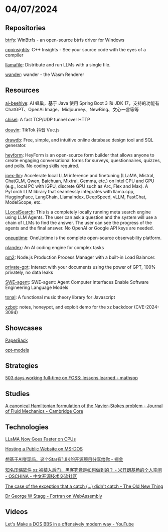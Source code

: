 # 04/07/2024

## Repositories
[btrfs](https://github.com/maharmstone/btrfs): WinBtrfs - an open-source btrfs driver for Windows

[cppinsights](https://github.com/andreasfertig/cppinsights): C++ Insights - See your source code with the eyes of a compiler

[llamafile](https://github.com/mozilla-Ocho/llamafile): Distribute and run LLMs with a single file.

[wander](https://github.com/renderlet/wander): wander - the Wasm Renderer

## Resources
[ai-beehive](https://github.com/hncboy/ai-beehive): AI 蜂巢，基于 Java 使用 Spring Boot 3 和 JDK 17，支持的功能有 ChatGPT、OpenAi Image、Midjourney、NewBing、文心一言等等

[chisel](https://github.com/jpillora/chisel): A fast TCP/UDP tunnel over HTTP

[douyin](https://github.com/zyronon/douyin): TikTok 抖音 Vue.js

[drawdb](https://github.com/drawdb-io/drawdb): Free, simple, and intuitive online database design tool and SQL generator.

[heyform](https://github.com/heyform/heyform): HeyForm is an open-source form builder that allows anyone to create engaging conversational forms for surveys, questionnaires, quizzes, and polls. No coding skills required.

[ipex-llm](https://github.com/intel-analytics/ipex-llm): Accelerate local LLM inference and finetuning (LLaMA, Mistral, ChatGLM, Qwen, Baichuan, Mixtral, Gemma, etc.) on Intel CPU and GPU (e.g., local PC with iGPU, discrete GPU such as Arc, Flex and Max). A PyTorch LLM library that seamlessly integrates with llama.cpp, HuggingFace, LangChain, LlamaIndex, DeepSpeed, vLLM, FastChat, ModelScope, etc.

[LLocalSearch](https://github.com/nilsherzig/LLocalSearch): This is a completely locally running meta search engine using LLM Agents. The user can ask a question and the system will use a chain of LLMs to find the answer. The user can see the progress of the agents and the final answer. No OpenAI or Google API keys are needed.

[oneuptime](https://github.com/OneUptime/oneuptime): OneUptime is the complete open-source observability platform.

[plandex](https://github.com/plandex-ai/plandex): An AI coding engine for complex tasks

[pm2](https://github.com/Unitech/pm2): Node.js Production Process Manager with a built-in Load Balancer.

[private-gpt](https://github.com/zylon-ai/private-gpt): Interact with your documents using the power of GPT, 100% privately, no data leaks

[SWE-agent](https://github.com/princeton-nlp/SWE-agent): SWE-agent: Agent Computer Interfaces Enable Software Engineering Language Models

[tonal](https://github.com/tonaljs/tonal): A functional music theory library for Javascript

[xzbot](https://github.com/amlweems/xzbot): notes, honeypot, and exploit demo for the xz backdoor (CVE-2024-3094)

## Showcases
[PaperBack](https://ollydbg.de/Paperbak/#1)

[opt-models](https://opt-models.org/)

## Strategies
[503 days working full-time on FOSS: lessons learned - mathspp](https://mathspp.com/blog/503-days-working-full-time-on-foss-lessons-learned)

## Studies
[A canonical Hamiltonian formulation of the Navier–Stokes problem - Journal of Fluid Mechanics - Cambridge Core](https://www.cambridge.org/core/journals/journal-of-fluid-mechanics/article/canonical-hamiltonian-formulation-of-the-navierstokes-problem/B3EB9389AE700867A6A3EA63A45E69C6)

## Technologies
[LLaMA Now Goes Faster on CPUs](https://justine.lol/matmul/)

[Hosting a Public Website on MS-DOS](https://fsturmat.net/blog/04202022/)

[想基于AI变现吗，这个Star有1.8K的开源项目分享给你 - 掘金](https://juejin.cn/post/7304268647103119379)

[知名压缩软件 xz 被植入后门，黑客究竟是如何做到的？ - 米开朗基杨的个人空间 - OSCHINA - 中文开源技术交流社区](https://my.oschina.net/u/4148359/blog/11050341)

[The case of the exception that a catch (...) didn't catch - The Old New Thing](https://devblogs.microsoft.com/oldnewthing/20240405-00/?p=109621)

[Dr George W Stagg - Fortran on WebAssembly](https://gws.phd/posts/fortran_wasm/)

## Videos
[Let's Make a DOS BBS in a offensively modern way - YouTube](https://www.youtube.com/watch?v=wLVHXn79l8M)
